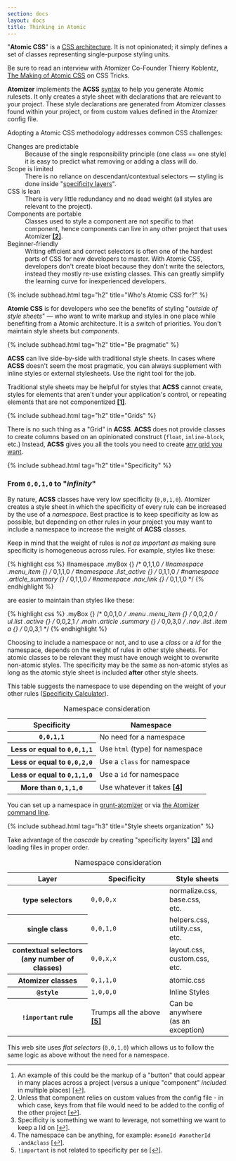 ```yaml
---
section: docs
layout: docs
title: Thinking in Atomic
---
```


<p>&quot;<strong>Atomic CSS</strong>&quot; is a <a href="http://www.smashingmagazine.com/2013/10/21/challenging-css-best-practices-atomic-approach/">CSS architecture</a>. It is not opinionated; it simply defines a set of classes representing single-purpose styling units.</p>

<p class="noteBox info">Be sure to read an interview with Atomizer Co-Founder Thierry Koblentz, <a href="https://css-tricks.com/thierry-koblentz-atomic-css/">The Making of Atomic CSS</a> on CSS Tricks.</p>

<p><strong>Atomizer</strong> implements the <b class="Fw(b)">ACSS</b> <a href="/guides/syntax.html">syntax</a> to help you generate Atomic rulesets. It only creates a style sheet with declarations that are relevant to your project. These style declarations are generated from Atomizer classes found within your project, or from custom values defined in the Atomizer config file.</p>

<p>Adopting a Atomic CSS methodology addresses common CSS challenges:</p>

<dl class="Mstart(20px) Mb(30px)">
    <dt class="Fs(i) C(#000)">Changes are predictable</dt>
    <dd class="Mstart(20px) Mt(5px)">Because of the single responsibility principle (one class == one style) it is easy to predict what removing or adding a class will do.</dd>
    <dt class="Fs(i) C(#000)">Scope is limited</dt>
    <dd class="Mstart(20px) Mt(5px)">There is no reliance on descendant/contextual selectors &mdash; styling is done inside &quot;<a href="#style-sheets-organization">specificity layers</a>&quot;.</dd>
    <dt class="Fs(i) C(#000)">CSS is lean</dt>
    <dd class="Mstart(20px) Mt(5px)">There is very little redundancy and no dead weight (all styles are relevant to the project).</dd>
    <dt class="Fs(i) C(#000)">Components are portable</dt>
    <dd class="Mstart(20px) Mt(5px)">Classes used to style a component are not specific to that component, hence components can live in any other project that uses Atomizer <b class="Fw(n)"><a href="#footnote">[2]</a><a id="footnote-2" class="D(ib)"></a></b>.</dd>
    <dt class="Fs(i) C(#000)">Beginner-friendly</dt>
    <dd class="Mstart(20px) Mt(5px)">Writing efficient and correct selectors is often one of the hardest parts of CSS for new developers to master. With Atomic CSS, developers don&#39;t create bloat because they don&#39;t write the selectors, instead they mostly re-use existing classes. This can greatly simplify the learning curve for inexperienced developers.</dd>
</dl>

{% include subhead.html tag="h2" title="Who&#39;s Atomic CSS for?" %}

<p><strong>Atomic CSS</strong> is for developers who see the benefits of styling &quot;<em>outside of style sheets</em>&quot; &mdash; who want to write markup and styles in one place while benefiting from a Atomic architecture. It is a switch of priorities. You don&#39;t maintain style sheets but <em>components</em>.</p>

{% include subhead.html tag="h2" title="Be pragmatic" %}

<p><b class="Fw(b)">ACSS</b> can live side-by-side with traditional style sheets. In cases where <b class="Fw(b)">ACSS</b> doesn&#39;t seem the most pragmatic, you can always supplement with inline styles or external stylesheets. Use the right tool for the job.  </p>

<p>Traditional style sheets may be helpful for styles that <b class="Fw(b)">ACSS</b> cannot create, styles for elements that aren&#39;t under your application&#39;s control, or repeating elements that are not componentized <b class="Fw(n)"><a href="#footnote">[1]</a><a id="footnote-1" class="D(ib)"></a></b>.</p>

{% include subhead.html tag="h2" title="Grids" %}

<p>There is no such thing as a &quot;Grid&quot; in <b class="Fw(b)">ACSS</b>. <b class="Fw(b)">ACSS</b> does not provide classes to create columns based on an opinionated construct (<code>float</code>, <code>inline-block</code>, etc.) Instead, <b class="Fw(b)">ACSS</b> gives you all the tools you need to create <a href="/tutorials/grid-system.html">any grid you want</a>.</p>

{% include subhead.html tag="h2" title="Specificity" %}

<h3 id="from-0-0-1-0-to-infinity">From <code>0,0,1,0</code> to &quot;<em>infinity</em>&quot;</h3>

<p>By nature, <b class="Fw(b)">ACSS</b> classes have very low specificity (<code>0,0,1,0</code>). Atomizer creates a style sheet in which the specificity of every rule can be increased by the use of a <em>namespace</em>. Best practice is to keep specificity as low as possible, but depending on other rules in your project you may want to include a namespace to increase the weight of <b class="Fw(b)">ACSS</b> classes.</p>

<p>Keep in mind that the weight of rules is <em>not as important as</em> making sure specificity is homogeneous across rules.
For example, styles like these:</p>

{% highlight css %}
#namespace .myBox {}           /* 0,1,1,0 */
#namespace .menu_item {}       /* 0,1,1,0 */
#namespace .list_active {}     /* 0,1,1,0 */
#namespace .article_summary {} /* 0,1,1,0 */
#namespace .nav_link {}        /* 0,1,1,0 */
{% endhighlight %}

<p>are easier to maintain than styles like these:</p>

{% highlight css %}
.myBox {}                      /* 0,0,1,0 */
.menu .menu_item {}            /* 0,0,2,0 */
ul.list .active {}             /* 0,0,2,1 */
.main .article .summary {}     /* 0,0,3,0 */
.nav .list .item a {}          /* 0,0,3,1 */
{% endhighlight %}

<p>Choosing to include a namespace or not, and to use a <em>class</em> or a <em>id</em> for the namespace, depends on the weight of rules in other style sheets. For atomic classes to be relevant they must have enough weight to overwrite non-atomic styles. The specificity may be the same as non-atomic styles as long as the atomic style sheet is included <strong>after</strong> other style sheets.</p>

<p>This table suggests the namespace to use depending on the weight of your other rules (<a href="http://specificity.keegan.st/">Specificity Calculator</a>).</p>

<table class="Ta(start) W(100%)">
    <caption class="Hidden">Namespace consideration</caption>
    <thead>
        <tr>
            <th scope="col" class="P(10px)">Specificity</th>
            <th scope="col" class="P(10px)">Namespace</th>
        </tr>
    </thead>
    <tbody>
        <tr class="BdT Bdc(#0280ae.3)">
            <th scope="row" class="Va(t) Whs(nw) P(10px)"><code>0,0,1,1</code></th>
            <td class="Va(t) P(10px)">No need for a namespace</td>
        </tr>
        <tr class="BdT Bdc(#0280ae.3)">
            <th scope="row" class="Va(t) Whs(nw) P(10px)">Less or equal to <code>0,0,1,1</code></th>
            <td class="Va(t) P(10px)">Use <code>html</code> (type) for namespace</td>
        </tr>
        <tr class="BdT Bdc(#0280ae.3)">
            <th scope="row" class="Va(t) Whs(nw) P(10px)">Less or equal to <code>0,0,2,0</code></th>
            <td class="Va(t) P(10px)">Use a <code>class</code> for namespace</td>
        </tr>
        <tr class="BdT Bdc(#0280ae.3)">
            <th scope="row" class="Va(t) Whs(nw) P(10px)">Less or equal to <code>0,1,1,0</code></th>
            <td class="Va(t) P(10px)">Use a <code>id</code> for namespace</td>
        </tr>
            <tr class="BdT Bdc(#0280ae.3)">
                <th scope="row" class="Va(t) Whs(nw) P(10px)">More than <code>0,1,1,0</code></th>
                <td class="Va(t) P(10px)">Use whatever it takes <b class="Fw(n)"><a href="#footnote">[4]</a><a id="footnote-4" class="D(ib)"></a></b></td>
            </tr>
    </tbody>
</table>

<p class="noteBox info">You can set up a namespace in <a href="https://github.com/acss-io/grunt-atomizer#examples">grunt-atomizer</a> or via <a href="https://github.com/acss-io/atomizer#cli">the Atomizer command line</a>.</p>

{% include subhead.html tag="h3" title="Style sheets organization" %}

<p>Take advantage of the <em>cascade</em> by creating &quot;specificity layers&quot; <b class="Fw(n)"><a href="#footnote">[3]</a><a id="footnote-3" class="D(ib)"></a></b> and loading files in proper order.</p>

<table class="Ta(start) W(100%)">
    <caption class="Hidden">Namespace consideration</caption>
    <thead>
        <tr>
            <th scope="col" class="P(10px)">Layer</th>
            <th scope="col" class="P(10px)">Specificity</th>
            <th scope="col" class="P(10px)">Style sheets</th>
        </tr>
    </thead>
    <tbody>
        <tr class="BdT Bdc(#0280ae.3)">
            <th scope="row" class="Va(t) Whs(nw) P(10px)">type selectors</th>
            <td class="Va(t) P(10px)"><code>0,0,0,x</code></td>
            <td class="Va(t) P(10px)">normalize.css,<br> base.css,<br> etc.</td>
        </tr>
        <tr class="BdT Bdc(#0280ae.3)">
            <th scope="row" class="Va(t) Whs(nw) P(10px)">single class</th>
            <td class="Va(t) P(10px)"><code>0,0,1,0</code></td>
            <td class="Va(t) P(10px)">helpers.css,<br> utility.css,<br> etc.</td>
        </tr>
        <tr class="BdT Bdc(#0280ae.3)">
            <th scope="row" class="Va(t) Whs(nw) P(10px)">contextual selectors<br> (any number of classes)</th>
            <td class="Va(t) P(10px)"><code>0,0,x,x</code></td>
            <td class="Va(t) P(10px)">layout.css,<br> custom.css,<br> etc.</td>
        </tr>
        <tr class="BdT Bdc(#0280ae.3)">
            <th scope="row" class="Va(t) Whs(nw) P(10px)">Atomizer classes</th>
            <td class="Va(t) P(10px)"><code>0,1,1,0</code></td>
            <td class="Va(t) P(10px)">atomic.css</td>
        </tr>
            <tr class="BdT Bdc(#0280ae.3)">
                <th scope="row" class="Va(t) Whs(nw) P(10px)"><code>@style</code></th>
                <td class="Va(t) P(10px)"><code>1,0,0,0</code></td>
                <td class="Va(t) P(10px)">Inline Styles</td>
            </tr>
            <tr class="BdT Bdc(#0280ae.3)">
                <th scope="row" class="Va(t) Whs(nw) P(10px)"><code>!important</code> rule</th>
                <td class="Va(t) P(10px)">Trumps all the above <b class="Fw(n)"><a href="#footnote">[5]</a><a id="footnote-5" class="D(ib)"></a></b></td>
                <td class="Va(t) P(10px)">Can be anywhere<br> (as an exception)</td>
            </tr>
    </tbody>
</table>

<p class="noteBox info">This web site uses <em>flat selectors</em> (<code>0,0,1,0</code>) which allows us to follow the same logic as above without the need for a namespace.</p>

<hr class="Mt(50px)">

<ol id="footnote" class="ol-list">
    <li>An example of this could be the markup of a &quot;button&quot; that could appear in many places across a project (versus a unique &quot;component&quot; <em>included</em> in multiple places) <a href="#footnote-1">[↩]</a>.</li>
    <li>Unless that component relies on custom values from the config file - in which case, keys from that file would need to be added to the config of the other project <a href="#footnote-2">[↩]</a>.</li>
    <li>Specificity is something we want to leverage, not something we want to keep a lid on <a href="#footnote-3">[↩]</a>.</li>
    <li>The namespace can be anything, for example: <code>#someId #anotherId .andAclass</code> <a href="#footnote-4">[↩]</a>.</li>
    <li><code>!important</code> is not related to specificity per se <a href="#footnote-5">[↩]</a>.</li>
</ol>
